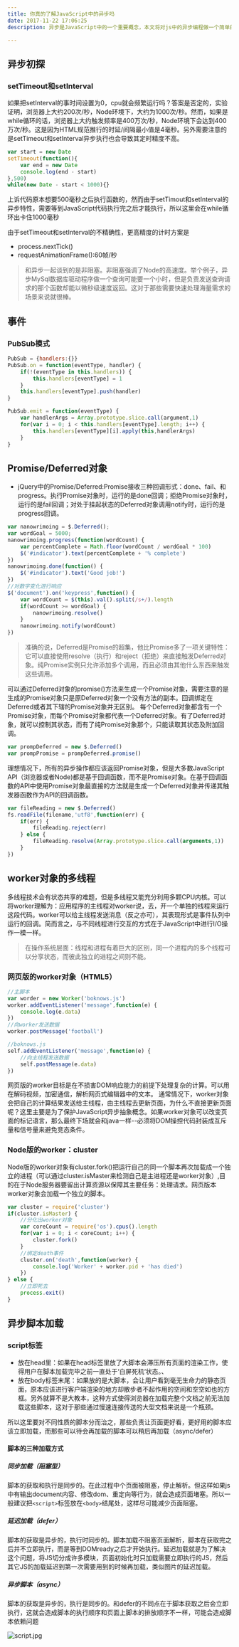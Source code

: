 ```yaml
---
title: 你真的了解JavaScript中的异步吗
date: 2017-11-22 17:06:25
description: 异步是JavaScript中的一个重要概念，本文将对js中的异步编程做一个简单的介绍。

---
```


## 异步初探

### setTimeout和setInterval

如果把setInterval的事时间设置为0，cpu就会频繁运行吗？答案是否定的，实验证明，浏览器上大约200次/秒，Node环境下，大约为1000次/秒。然而，如果是while循环的话，浏览器上大约触发频率是400万次/秒，Node环境下会达到400万次/秒。这是因为HTML规范推行的时延/间隔最小值是4毫秒。另外需要注意的是setTimeout和setInterval异步执行也会导致其定时精度不高。
<!--more-->
```javascript   
var start = new Date
setTimeout(function(){
    var end = new Date
    console.log(end - start)
},500)
while(new Date - start < 1000){}
```
上诉代码原本想要500毫秒之后执行函数的，然而由于setTimout和setInterval的异步特性，需要等到JavaScript代码执行完之后才能执行，所以这里会在while循环出卡住1000毫秒

由于setTimeout和setInterval的不精确性，更高精度的计时方案是
- process.nextTick()
- requestAnimationFrame():60帧/秒

> 和异步一起谈到的是非阻塞。非阻塞强调了Node的高速度。举个例子，异步MySql数据库驱动程序做一个查询可能要一个小时，但是负责发送查询请求的那个函数却能以微秒级速度返回。这对于那些需要快速处理海量需求的场景来说就很棒。

## 事件
### PubSub模式
```javascript
PubSub = {handlers:{}}
PubSub.on = function(eventType, handler) {
    if(!(eventType in this.handlers)) {
        this.handlers[eventType] = 1
    }
    this.handlers[eventType].push(handler)
}

PubSub.emit = function(eventType) {
    var handlerArgs = Array.prototype.slice.call(argument,1)
    for(var i = 0; i < this.handlers[eventType].length; i++) {
        this.handlers[eventType][i].apply(this,handlerArgs)
    }
}
```

## Promise/Deferred对象
- jQuery中的Promise/Deferred:Promise接收三种回调形式：done、fail、和progress。执行Promise对象时，运行的是done回调；拒绝Promise对象时，运行的是fail回调；对处于挂起状态的Deferred对象调用notify时，运行的是progress回调。
```javascript
var nanowrimoing = $.Deferred();
var wordGoal = 5000;
nanowrimoing.progress(function(wordCount) {
    var percentComplete = Math.floor(wordCount / wordGoal * 100)
    $('#indicator').text(percentComplete + '% complete')
})
nanowrimoing.done(function() {
    $('#indicator').text('Good job!')
})
//对数字变化进行响应
$('document').on('keypress',function() {
    var wordCount = $(this).val().split(/s+/).length
    if(wordCount >= wordGoal) {
        nanowrimoing.resolve()
    }
    nanowrimoing.notify(wordCount)
})
```
> 准确的说，Deferred是Promise的超集，他比Promise多了一项关键特性：它可以直接使用resolve（执行）和reject（拒绝）来直接触发Deferred对象。纯Promise实例只允许添加多个调用，而且必须由其他什么东西来触发这些调用。

可以通过Deferred对象的promise()方法来生成一个Promise对象，需要注意的是生成的Promise对象只是原Deferred对象一个没有方法的副本。回调绑定在Deferred或者其下辖的Promise对象并无区别。
每个Deferred对象都含有一个Promise对象，而每个Promise对象都代表一个Deferred对象。有了Deferred对象，就可以控制其状态，而有了纯Promise对象那个，只能读取其状态及附加回调。
```javascript
var prompDeferred = new $.Deferred()
var prompPromise = prompDeferred.promise()
```

理想情况下，所有的异步操作都应该返回Promise对象，但是大多数JavaScript API（浏览器或者Node)都是基于回调函数，而不是Promise对象。在基于回调函数的API中使用Promise对象最直接的方法就是生成一个Deferred对象并传递其触发器函数作为API的回调函数。
```javascript
var fileReading = new $.Deferred()
fs.readFile(filename,'utf8',function(err) {
    if(err) {
        fileReading.reject(err)
    } else {
        fileReading.resolve(Array.prototype.slice.call(arguments,1))
    }
})
```
## worker对象的多线程
多线程技术会有状态共享的难题，但是多线程又能充分利用多颗CPU内核。可以将worker理解为：应用程序的主线程对worker说，去，开一个单独的线程来运行这段代码。worker可以给主线程发送消息（反之亦可），其表现形式是事件队列中运行的回调。简而言之，与不同线程进行交互的方式在于JavaScript中进行I/O操作一模一样。
> 在操作系统层面：线程和进程有着巨大的区别，同一个进程内的多个线程可以分享状态，而彼此独立的进程之间则不能。

### 网页版的worker对象（HTML5）
```javascript
//主脚本
var worder = new Worker('boknows.js')
worker.addEventListener('message',function(e) {
    console.log(e.data)
})
//向worker发送数据
worker.postMessage('football')

//boknows.js
self.addEventListener('message',function(e) {
    //向主线程发送数据
    self.postMessage(e.data)
})
```

网页版的worker目标是在不损害DOM响应能力的前提下处理复杂的计算。可以用在解码视频，加密通信，解析网页式编辑器中的文本。
通常情况下，worker对象会把自己的计算结果发送给主线程，由主线程去更新页面，为什么不直接更新页面呢？这里主要是为了保护JavaScript异步抽象概念。如果worker对象可以改变页面的标记语言，那么最终下场就会和java一样--必须将DOM操控代码封装成互斥量和信号量来避免竞态条件。

### Node版的worker：cluster
Node版的worker对象有cluster.fork()把运行自己的同一个脚本再次加载成一个独立的进程（可以通过cluster.isMaster来检测自己是主进程还是worker对象）,目的在于Node服务器要留出计算资源以保障其主要任务：处理请求。网页版本worker对象会加载一个独立的脚本。
```javascript   
var cluster = require('cluster')
if(cluster.isMaster) {
    //分化出worker对象
    var coreCount = require('os').cpus().length
    for(var i = 0; i < coreCount; i++) {
        cluster.fork()
    }
    //绑定death事件
    cluster.on('death',function(worker) {
        console.log('Worker' + worker.pid + 'has died')
    })
} else {
    //立即死去
    process.exit()
}
```

## 异步脚本加载
### script标签
- 放在head里：如果在head标签里放了大脚本会滞压所有页面的渲染工作，使得用户在脚本加载完毕之前一直处于‘白屏死机‘状态。、
- 放在body标签末尾：如果放的是大脚本，会让用户看到毫无生命力的静态页面，原本应该进行客户端渲染的地方却散步者不起作用的空间和空空如也的方框。另外就算不是大教本，这种方式使得浏览器在加载完整个文档之前无法加载这些脚本，这对于那些通过慢速连接传送的大型文档来说是一个瓶颈。

所以这里要对不同性质的脚本分而治之，那些负责让页面更好看，更好用的脚本应该立即加载，而那些可以待会再加载的脚本可以稍后再加载（async/defer）


#### 脚本的三种加载方式

##### 同步加载（阻塞型）

脚本的获取和执行是同步的。在此过程中个页面被阻塞，停止解析。但这样如果js中有输出document内容、修改dom、重定向等行为，就会造成页面堵塞。所以一般建议把`<script>`标签放在`<body>`结尾处，这样尽可能减少页面阻塞。

##### 延迟加载（defer）

脚本的获取是异步的，执行时同步的。脚本加载不阻塞页面解析，脚本在获取完之后并不立即执行，而是等到DOMready之后才开始执行。延迟加载就是为了解决这个问题，将JS切分成许多模块，页面初始化时只加载需要立即执行的JS，然后其它JS的加载延迟到第一次需要用到的时候再加载，类似图片的延迟加载。

##### 异步脚本（async）

脚本的获取是异步的，执行是同步的。和defer的不同点在于脚本获取之后会立即执行，这就会造成脚本的执行顺序和页面上脚本的排放顺序不一样，可能会造成脚本依赖问题

![script.jpg](https://i.loli.net/2017/11/23/5a16d71516884.jpg)
